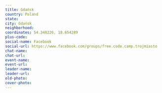 ```yaml
---
title: Gdańsk
country: Poland
state: 
city: Gdańsk
neighborhood: 
coordinates: 54.348226, 18.654289
plus-code:
social-name: Facebook
social-url: https://www.facebook.com/groups/free.code.camp.trojmiasto
chat-name:
chat-url:
event-name:
event-url:
leader-name:
leader-url:
old-photo: 
cover-photo:
---
```

